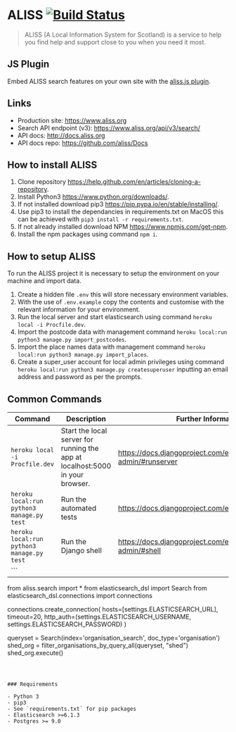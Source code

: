 # ALISS [![Build Status](https://travis-ci.org/aliss/ALISS.svg?branch=master)](https://travis-ci.org/aliss/ALISS)

> ALISS (A Local Information System for Scotland) is a service to help you find help and support close to you when you need it most.

## JS Plugin

Embed ALISS search features on your own site with the [aliss.js plugin](https://github.com/aliss/aliss.js).

## Links

- Production site: https://www.aliss.org
- Search API endpoint (v3): https://www.aliss.org/api/v3/search/
- API docs: http://docs.aliss.org
- API docs repo: https://github.com/aliss/Docs

## How to install ALISS
1. Clone repository https://help.github.com/en/articles/cloning-a-repository.
2. Install Python3 https://www.python.org/downloads/.
3. If not installed download pip3 https://pip.pypa.io/en/stable/installing/.
4. Use pip3 to install the dependancies in requirements.txt on MacOS this can be achieved with `pip3 install -r requirements.txt`.
5. If not already installed download NPM https://www.npmjs.com/get-npm.
6. Install the npm packages using command `npm i`.

## How to setup ALISS
To run the ALISS project it is necessary to setup the environment on your machine and import data.
1. Create a hidden file `.env` this will store necessary environment variables.
2. With the use of `.env.example` copy the contents and customise with the relevant information for your environment.
3. Run the local server and start elasticsearch using command `heroku local -i Procfile.dev`.
4. Import the postcode data with management command `heroku local:run python3 manage.py import_postcodes`.
5. Import the place names data with management command `heroku local:run python3 manage.py import_places`.
6. Create a super_user account for local admin privileges using command `heroku local:run python3 manage.py createsuperuser` inputting an email address and password as per the prompts.

## Common Commands
|Command|Description|Further Information|
|-------|-----------|-------------------|
|`heroku local -i Procfile.dev`|Start the local server for running the app at localhost:5000 in your browser.|https://docs.djangoproject.com/en/1.11/ref/django-admin/#runserver|
|`heroku local:run python3 manage.py test`|Run the automated tests|https://docs.djangoproject.com/en/1.11/topics/testing/|
|`heroku local:run python3 manage.py test`|Run the Django shell|https://docs.djangoproject.com/en/1.11/ref/django-admin/#shell|
|```
from aliss.search import *
from elasticsearch_dsl import Search
from elasticsearch_dsl.connections import connections

connections.create_connection(
  hosts=[settings.ELASTICSEARCH_URL], timeout=20, http_auth=(settings.ELASTICSEARCH_USERNAME, settings.ELASTICSEARCH_PASSWORD)
)

queryset = Search(index='organisation_search', doc_type='organisation')
shed_org = filter_organisations_by_query_all(queryset, "shed")
shed_org.execute()
```|Search services in the shell|https://www.elastic.co/guide/en/elasticsearch/reference/6.1/search-search.html|



### Requirements

- Python 3
- pip3
- See `requirements.txt` for pip packages
- Elasticsearch >=6.1.3
- Postgres >= 9.0

